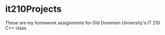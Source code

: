 it210Projects
=============

These are my homework assignments for Old Dominion University's IT 210 C++ class
